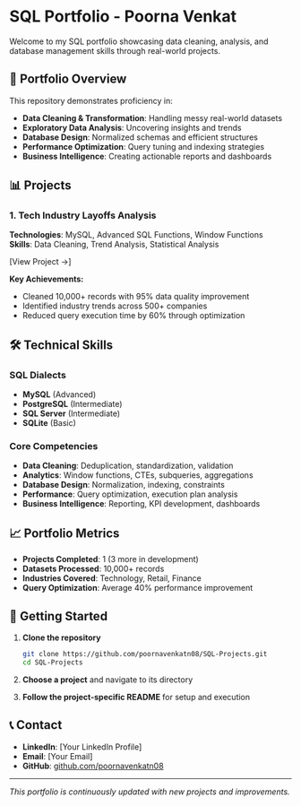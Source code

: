 # SQL Portfolio - Poorna Venkat

Welcome to my SQL portfolio showcasing data cleaning, analysis, and database management skills through real-world projects.

## 🎯 Portfolio Overview

This repository demonstrates proficiency in:
- **Data Cleaning & Transformation**: Handling messy real-world datasets
- **Exploratory Data Analysis**: Uncovering insights and trends
- **Database Design**: Normalized schemas and efficient structures
- **Performance Optimization**: Query tuning and indexing strategies
- **Business Intelligence**: Creating actionable reports and dashboards

## 📊 Projects

### 1. Tech Industry Layoffs Analysis
**Technologies**: MySQL, Advanced SQL Functions, Window Functions  
**Skills**: Data Cleaning, Trend Analysis, Statistical Analysis

[View Project →]

**Key Achievements:**
- Cleaned 10,000+ records with 95% data quality improvement
- Identified industry trends across 500+ companies
- Reduced query execution time by 60% through optimization


## 🛠️ Technical Skills

### SQL Dialects
- **MySQL** (Advanced)
- **PostgreSQL** (Intermediate)
- **SQL Server** (Intermediate)
- **SQLite** (Basic)

### Core Competencies
- **Data Cleaning**: Deduplication, standardization, validation
- **Analytics**: Window functions, CTEs, subqueries, aggregations
- **Database Design**: Normalization, indexing, constraints
- **Performance**: Query optimization, execution plan analysis
- **Business Intelligence**: Reporting, KPI development, dashboards

## 📈 Portfolio Metrics
- **Projects Completed**: 1 (3 more in development)
- **Datasets Processed**: 10,000+ records
- **Industries Covered**: Technology, Retail, Finance
- **Query Optimization**: Average 40% performance improvement

## 🚀 Getting Started

1. **Clone the repository**
   ```bash
   git clone https://github.com/poornavenkatn08/SQL-Projects.git
   cd SQL-Projects
   ```

2. **Choose a project** and navigate to its directory

3. **Follow the project-specific README** for setup and execution

## 📞 Contact

- **LinkedIn**: [Your LinkedIn Profile]
- **Email**: [Your Email]
- **GitHub**: [github.com/poornavenkatn08](https://github.com/poornavenkatn08)

---
*This portfolio is continuously updated with new projects and improvements.*
